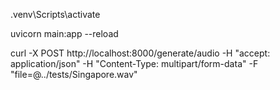 .venv\Scripts\activate

uvicorn main:app --reload

curl -X POST http://localhost:8000/generate/audio -H "accept: application/json" -H "Content-Type: multipart/form-data" -F "file=@../tests/Singapore.wav"
